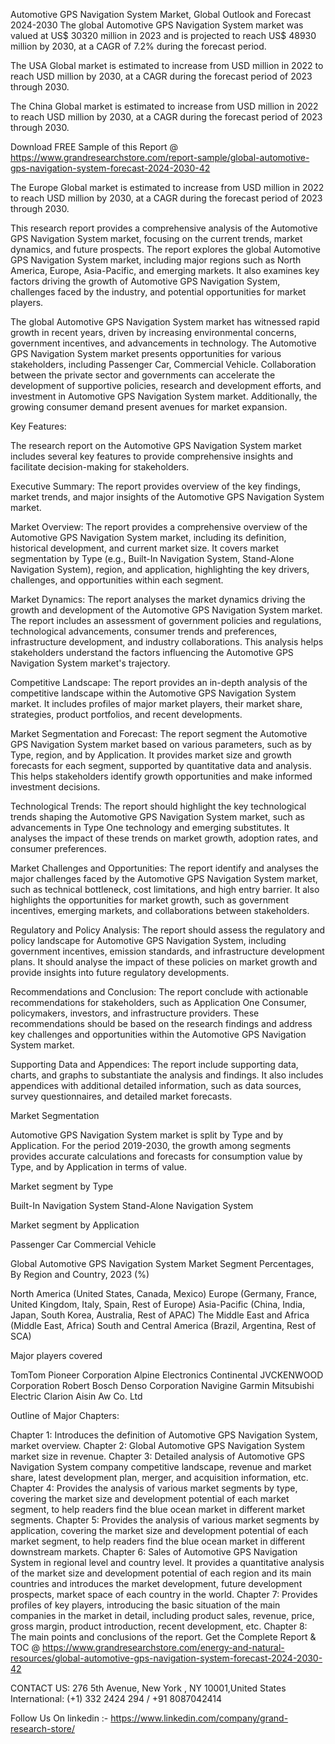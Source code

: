 Automotive GPS Navigation System Market, Global Outlook and Forecast 2024-2030
The global Automotive GPS Navigation System market was valued at US$ 30320 million in 2023 and is projected to reach US$ 48930 million by 2030, at a CAGR of 7.2% during the forecast period.

The USA Global market is estimated to increase from USD million in 2022 to reach USD million by 2030, at a CAGR during the forecast period of 2023 through 2030.

The China Global market is estimated to increase from USD million in 2022 to reach USD million by 2030, at a CAGR during the forecast period of 2023 through 2030.

Download FREE Sample of this Report @ https://www.grandresearchstore.com/report-sample/global-automotive-gps-navigation-system-forecast-2024-2030-42

The Europe Global market is estimated to increase from USD million in 2022 to reach USD million by 2030, at a CAGR during the forecast period of 2023 through 2030.

This research report provides a comprehensive analysis of the Automotive GPS Navigation System market, focusing on the current trends, market dynamics, and future prospects. The report explores the global Automotive GPS Navigation System market, including major regions such as North America, Europe, Asia-Pacific, and emerging markets. It also examines key factors driving the growth of Automotive GPS Navigation System, challenges faced by the industry, and potential opportunities for market players.

The global Automotive GPS Navigation System market has witnessed rapid growth in recent years, driven by increasing environmental concerns, government incentives, and advancements in technology. The Automotive GPS Navigation System market presents opportunities for various stakeholders, including Passenger Car, Commercial Vehicle. Collaboration between the private sector and governments can accelerate the development of supportive policies, research and development efforts, and investment in Automotive GPS Navigation System market. Additionally, the growing consumer demand present avenues for market expansion.

Key Features:

The research report on the Automotive GPS Navigation System market includes several key features to provide comprehensive insights and facilitate decision-making for stakeholders.

Executive Summary: The report provides overview of the key findings, market trends, and major insights of the Automotive GPS Navigation System market.

Market Overview: The report provides a comprehensive overview of the Automotive GPS Navigation System market, including its definition, historical development, and current market size. It covers market segmentation by Type (e.g., Built-In Navigation System, Stand-Alone Navigation System), region, and application, highlighting the key drivers, challenges, and opportunities within each segment.

Market Dynamics: The report analyses the market dynamics driving the growth and development of the Automotive GPS Navigation System market. The report includes an assessment of government policies and regulations, technological advancements, consumer trends and preferences, infrastructure development, and industry collaborations. This analysis helps stakeholders understand the factors influencing the Automotive GPS Navigation System market's trajectory.

Competitive Landscape: The report provides an in-depth analysis of the competitive landscape within the Automotive GPS Navigation System market. It includes profiles of major market players, their market share, strategies, product portfolios, and recent developments.

Market Segmentation and Forecast: The report segment the Automotive GPS Navigation System market based on various parameters, such as by Type, region, and by Application. It provides market size and growth forecasts for each segment, supported by quantitative data and analysis. This helps stakeholders identify growth opportunities and make informed investment decisions.

Technological Trends: The report should highlight the key technological trends shaping the Automotive GPS Navigation System market, such as advancements in Type One technology and emerging substitutes. It analyses the impact of these trends on market growth, adoption rates, and consumer preferences.

Market Challenges and Opportunities: The report identify and analyses the major challenges faced by the Automotive GPS Navigation System market, such as technical bottleneck, cost limitations, and high entry barrier. It also highlights the opportunities for market growth, such as government incentives, emerging markets, and collaborations between stakeholders.

Regulatory and Policy Analysis: The report should assess the regulatory and policy landscape for Automotive GPS Navigation System, including government incentives, emission standards, and infrastructure development plans. It should analyse the impact of these policies on market growth and provide insights into future regulatory developments.

Recommendations and Conclusion: The report conclude with actionable recommendations for stakeholders, such as Application One Consumer, policymakers, investors, and infrastructure providers. These recommendations should be based on the research findings and address key challenges and opportunities within the Automotive GPS Navigation System market.

Supporting Data and Appendices: The report include supporting data, charts, and graphs to substantiate the analysis and findings. It also includes appendices with additional detailed information, such as data sources, survey questionnaires, and detailed market forecasts.

Market Segmentation

Automotive GPS Navigation System market is split by Type and by Application. For the period 2019-2030, the growth among segments provides accurate calculations and forecasts for consumption value by Type, and by Application in terms of value.

Market segment by Type

Built-In Navigation System
Stand-Alone Navigation System

Market segment by Application

Passenger Car
Commercial Vehicle

Global Automotive GPS Navigation System Market Segment Percentages, By Region and Country, 2023 (%)

North America (United States, Canada, Mexico)
Europe (Germany, France, United Kingdom, Italy, Spain, Rest of Europe)
Asia-Pacific (China, India, Japan, South Korea, Australia, Rest of APAC)
The Middle East and Africa (Middle East, Africa)
South and Central America (Brazil, Argentina, Rest of SCA)

Major players covered

TomTom
Pioneer Corporation
Alpine Electronics
Continental
JVCKENWOOD Corporation
Robert Bosch
Denso Corporation
Navigine
Garmin
Mitsubishi Electric
Clarion
Aisin Aw Co. Ltd

Outline of Major Chapters:

Chapter 1: Introduces the definition of Automotive GPS Navigation System, market overview.
Chapter 2: Global Automotive GPS Navigation System market size in revenue.
Chapter 3: Detailed analysis of Automotive GPS Navigation System company competitive landscape, revenue and market share, latest development plan, merger, and acquisition information, etc.
Chapter 4: Provides the analysis of various market segments by type, covering the market size and development potential of each market segment, to help readers find the blue ocean market in different market segments.
Chapter 5: Provides the analysis of various market segments by application, covering the market size and development potential of each market segment, to help readers find the blue ocean market in different downstream markets.
Chapter 6: Sales of Automotive GPS Navigation System in regional level and country level. It provides a quantitative analysis of the market size and development potential of each region and its main countries and introduces the market development, future development prospects, market space of each country in the world.
Chapter 7: Provides profiles of key players, introducing the basic situation of the main companies in the market in detail, including product sales, revenue, price, gross margin, product introduction, recent development, etc.
Chapter 8: The main points and conclusions of the report.
Get the Complete Report & TOC @ https://www.grandresearchstore.com/energy-and-natural-resources/global-automotive-gps-navigation-system-forecast-2024-2030-42

CONTACT US:
276 5th Avenue, New York , NY 10001,United States
International: (+1) 332 2424 294 / +91 8087042414

Follow Us On linkedin :- https://www.linkedin.com/company/grand-research-store/

